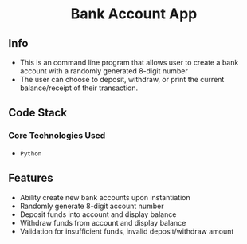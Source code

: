 <div align="center">

# Bank Account App

</div>

## Info
- This is an command line program that allows user to create a bank account with a randomly generated 8-digit number
- The user can choose to deposit, withdraw, or print the current balance/receipt of their transaction. 

## Code Stack

### Core Technologies Used

- `Python`

## Features

- Ability create new bank accounts upon instantiation
- Randomly generate 8-digit account number
- Deposit funds into account and display balance
- Withdraw funds from account and display balance
- Validation for insufficient funds, invalid deposit/withdraw amount
